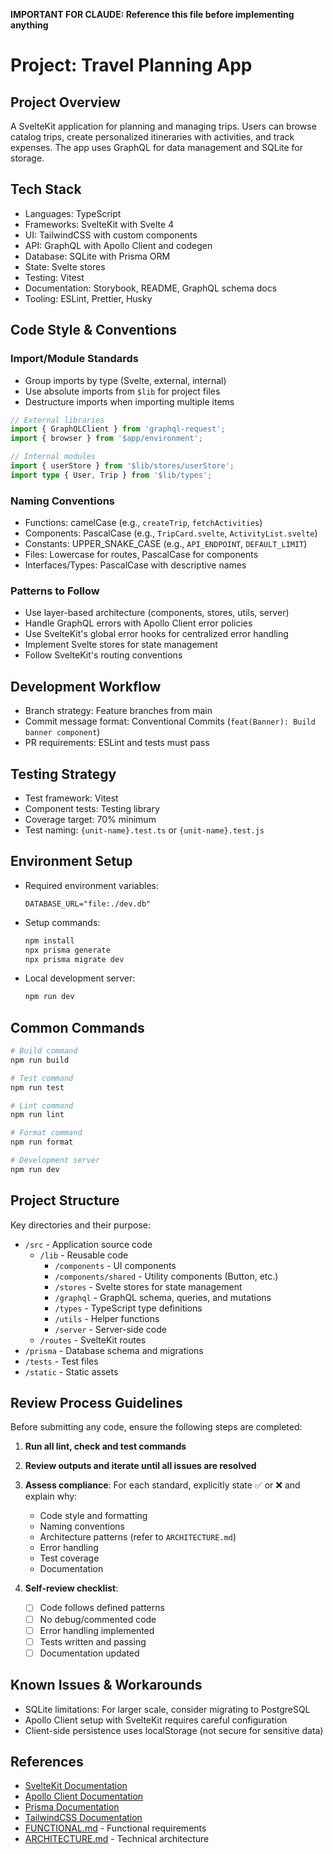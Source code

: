 **IMPORTANT FOR CLAUDE: Reference this file before implementing anything**

# Project: Travel Planning App

## Project Overview

A SvelteKit application for planning and managing trips. Users can browse catalog trips, create personalized itineraries with activities, and track expenses. The app uses GraphQL for data management and SQLite for storage.

## Tech Stack

- Languages: TypeScript
- Frameworks: SvelteKit with Svelte 4
- UI: TailwindCSS with custom components
- API: GraphQL with Apollo Client and codegen
- Database: SQLite with Prisma ORM
- State: Svelte stores
- Testing: Vitest
- Documentation: Storybook, README, GraphQL schema docs
- Tooling: ESLint, Prettier, Husky

## Code Style & Conventions

### Import/Module Standards

- Group imports by type (Svelte, external, internal)
- Use absolute imports from `$lib` for project files
- Destructure imports when importing multiple items

```typescript
// External libraries
import { GraphQLClient } from 'graphql-request';
import { browser } from '$app/environment';

// Internal modules
import { userStore } from '$lib/stores/userStore';
import type { User, Trip } from '$lib/types';
```

### Naming Conventions

- Functions: camelCase (e.g., `createTrip`, `fetchActivities`)
- Components: PascalCase (e.g., `TripCard.svelte`, `ActivityList.svelte`)
- Constants: UPPER_SNAKE_CASE (e.g., `API_ENDPOINT`, `DEFAULT_LIMIT`)
- Files: Lowercase for routes, PascalCase for components
- Interfaces/Types: PascalCase with descriptive names

### Patterns to Follow

- Use layer-based architecture (components, stores, utils, server)
- Handle GraphQL errors with Apollo Client error policies
- Use SvelteKit's global error hooks for centralized error handling
- Implement Svelte stores for state management
- Follow SvelteKit's routing conventions

## Development Workflow

- Branch strategy: Feature branches from main
- Commit message format: Conventional Commits (`feat(Banner): Build banner component`)
- PR requirements: ESLint and tests must pass

## Testing Strategy

- Test framework: Vitest
- Component tests: Testing library
- Coverage target: 70% minimum
- Test naming: `{unit-name}.test.ts` or `{unit-name}.test.js`

## Environment Setup

- Required environment variables:
  ```
  DATABASE_URL="file:./dev.db"
  ```
- Setup commands:
  ```bash
  npm install
  npx prisma generate
  npx prisma migrate dev
  ```
- Local development server:
  ```bash
  npm run dev
  ```

## Common Commands

```bash
# Build command
npm run build

# Test command
npm run test

# Lint command
npm run lint

# Format command
npm run format

# Development server
npm run dev
```

## Project Structure

Key directories and their purpose:

- `/src` - Application source code
  - `/lib` - Reusable code
    - `/components` - UI components 
    - `/components/shared` - Utility components (Button, etc.)
    - `/stores` - Svelte stores for state management
    - `/graphql` - GraphQL schema, queries, and mutations
    - `/types` - TypeScript type definitions
    - `/utils` - Helper functions
    - `/server` - Server-side code
  - `/routes` - SvelteKit routes
- `/prisma` - Database schema and migrations
- `/tests` - Test files
- `/static` - Static assets

## Review Process Guidelines

Before submitting any code, ensure the following steps are completed:

1. **Run all lint, check and test commands**

2. **Review outputs and iterate until all issues are resolved**

3. **Assess compliance**:
   For each standard, explicitly state ✅ or ❌ and explain why:

   - Code style and formatting
   - Naming conventions
   - Architecture patterns (refer to `ARCHITECTURE.md`)
   - Error handling
   - Test coverage
   - Documentation

4. **Self-review checklist**:
   - [ ] Code follows defined patterns
   - [ ] No debug/commented code
   - [ ] Error handling implemented
   - [ ] Tests written and passing
   - [ ] Documentation updated

## Known Issues & Workarounds

- SQLite limitations: For larger scale, consider migrating to PostgreSQL
- Apollo Client setup with SvelteKit requires careful configuration
- Client-side persistence uses localStorage (not secure for sensitive data)

## References

- [SvelteKit Documentation](https://kit.svelte.dev/docs)
- [Apollo Client Documentation](https://www.apollographql.com/docs/react/)
- [Prisma Documentation](https://www.prisma.io/docs/)
- [TailwindCSS Documentation](https://tailwindcss.com/docs)
- [FUNCTIONAL.md](FUNCTIONAL.md) - Functional requirements
- [ARCHITECTURE.md](ARCHITECTURE.md) - Technical architecture